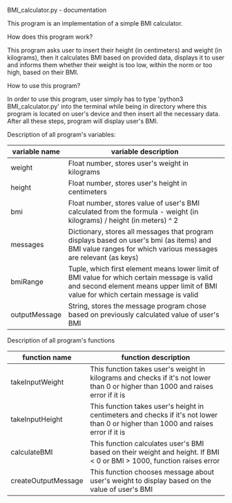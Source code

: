 BMI_calculator.py - documentation

This program is an implementation of a simple BMI calculator.

How does this program work?

This program asks user to insert their height (in centimeters) and weight (in kilograms), then it calculates BMI based on provided data, displays it to user and informs them whether their weight is too low, within the norm or too high, based on their BMI.

How to use this program?

In order to use this program, user simply has to type 'python3 BMI_calculator.py' into the terminal while being in directory where this program is located on user's device and then insert all the necessary data. After all these steps, program will display user's BMI.

Description of all program's variables:

| variable name | variable description |
| ------------- | -------------------- |
| weight | Float number, stores user's weight in kilograms |
| height | Float number, stores user's height in centimeters |
| bmi | Float number, stores value of user's BMI calculated from the formula - weight (in kilograms) / height (in meters) ^ 2 |
| messages | Dictionary, stores all messages that program displays based on user's bmi (as items) and BMI value ranges for which various messages are relevant (as keys) |
| bmiRange | Tuple, which first element means lower limit of BMI value for which certain message is valid and second element means upper limit of BMI value for which certain message is valid |
| outputMessage | String, stores the message program chose based on previously calculated value of user's BMI |

Description of all program's functions

| function name | function description |
| ------------- | -------------------- |
| takeInputWeight | This function takes user's weight in kilograms and checks if it's not lower than 0 or higher than 1000 and raises error if it is |
| takeInputHeight | This function takes user's height in centimeters and checks if it's not lower than 0 or higher than 1000 and raises error if it is |
| calculateBMI | This function calculates user's BMI based on their weight and height. If BMI < 0 or BMI > 1000, function raises error |
| createOutputMessage | This function chooses message about user's weight to display based on the value of user's BMI |